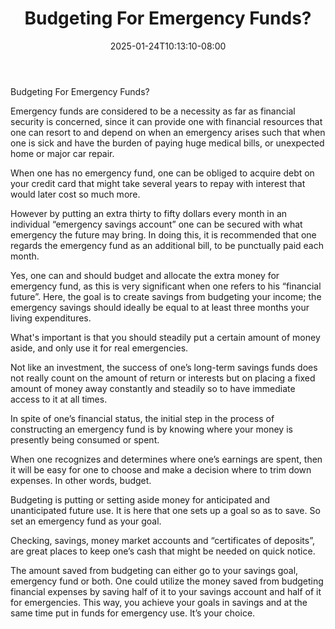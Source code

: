 ﻿---
title: "Budgeting For Emergency Funds?"
date: 2025-01-24T10:13:10-08:00
description: "Family Budget Tips for Web Success"
featured_image: "/images/Family Budget.jpg"
tags: ["Family Budget"]
---

Budgeting For Emergency Funds?

Emergency funds are considered to be a necessity as far as financial security is concerned, since it can provide one with financial resources that one can resort to and depend on when an emergency arises such that when one is sick and have the burden of paying huge medical bills, or unexpected home or major car repair. 

When one has no emergency fund, one can be obliged to acquire debt on your credit card that might take several years to repay with interest that would later cost so much more.

However by putting an extra thirty to fifty dollars every month in an individual “emergency savings account” one can be secured with what emergency the future may bring. In doing this, it is recommended that one regards the emergency fund as an additional bill, to be punctually paid each month.

Yes, one can and should budget and allocate the extra money for emergency fund, as this is very significant when one refers to his “financial future”. Here, the goal is to create savings from budgeting your income; the emergency savings should ideally be equal to at least three months your living expenditures. 

What's important is that you should steadily put a certain amount of money aside, and only use it for real emergencies. 

Not like an investment, the success of one’s long-term savings funds does not really count on the amount of return or interests but on placing a fixed amount of money away constantly and steadily so to have immediate access to it at all times.

In spite of one’s financial status, the initial step in the process of constructing an emergency fund is by knowing where your money is presently being consumed or spent. 

When one recognizes and determines where one’s earnings are spent, then it will be easy for one to choose and make a decision where to trim down expenses. In other words, budget.

Budgeting is putting or setting aside money for anticipated and unanticipated future use.  It is here that one sets up a goal so as to save.  So set an emergency fund as your goal.

Checking, savings, money market accounts and “certificates of deposits”, are great places to keep one’s cash that might be needed on quick notice. 

The amount saved from budgeting can either go to your savings goal, emergency fund or both.  One could utilize the money saved from budgeting financial expenses by saving half of it to your savings account and half of it for emergencies. This way, you achieve your goals in savings and at the same time put in funds for emergency use.  It’s your choice.


